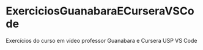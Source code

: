 # ExerciciosGuanabaraECurseraVSCode
Exercícios do curso em vídeo professor Guanabara e Cursera USP VS Code

